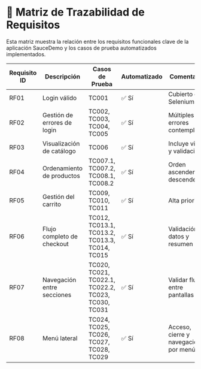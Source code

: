 # 🔗 Matriz de Trazabilidad de Requisitos

Esta matriz muestra la relación entre los requisitos funcionales clave de la aplicación SauceDemo y los casos de prueba automatizados implementados.

| Requisito ID | Descripción                 | Casos de Prueba                                     | Automatizado | Comentarios                          |
|--------------|-----------------------------|-----------------------------------------------------|--------------|--------------------------------------|
| RF01         | Login válido                | TC001                                               | ✅ Sí         | Cubierto con Selenium                |
| RF02         | Gestión de errores de login | TC002, TC003, TC004, TC005                          | ✅ Sí         | Múltiples errores contemplados       |
| RF03         | Visualización de catálogo   | TC006                                               | ✅ Sí         | Incluye visual y validación          |
| RF04         | Ordenamiento de productos   | TC007.1, TC007.2, TC008.1, TC008.2                  | ✅ Sí         | Orden ascendente y descendente       |
| RF05         | Gestión del carrito         | TC009, TC010, TC011                                 | ✅ Sí         | Alta prioridad                       |
| RF06         | Flujo completo de checkout  | TC012, TC013.1, TC013.2, TC013.3, TC014, TC015      | ✅ Sí         | Validación de datos y resumen        |
| RF07         | Navegación entre secciones  | TC020, TC021, TC022.1, TC022.2, TC023, TC030, TC031 | ✅ Sí         | Validar flujos entre pantallas       |
| RF08         | Menú lateral                | TC024, TC025, TC026, TC027, TC028, TC029            | ✅ Sí         | Acceso, cierre y navegación por menú |
